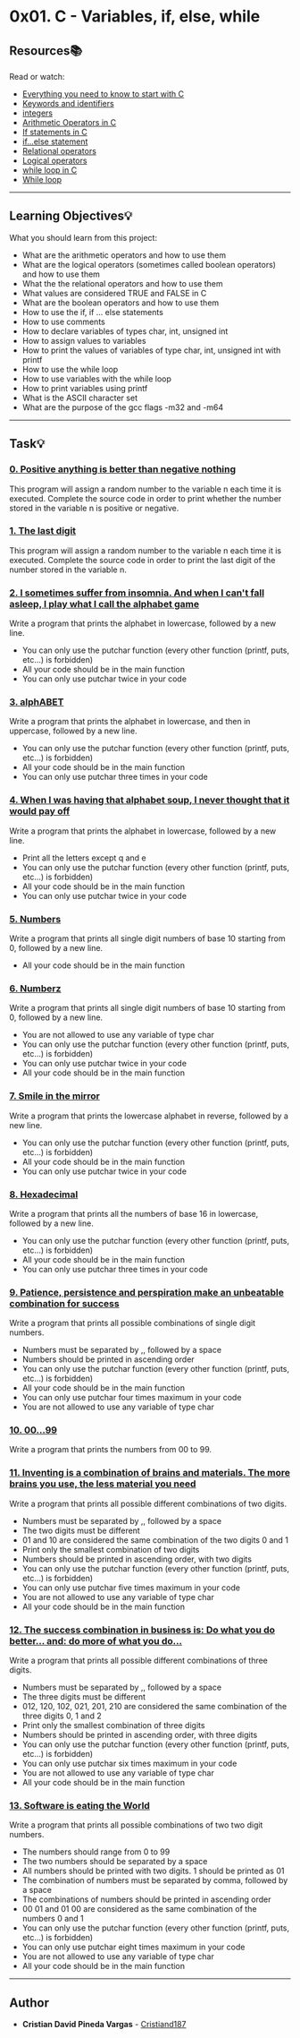 # 0x01. C - Variables, if, else, while

## Resources:books:
Read or watch:
* [Everything you need to know to start with C](https://intranet.hbtn.io/rltoken/lbqOMfcseEq0Y-7al_j1Ag)
* [Keywords and identifiers](https://intranet.hbtn.io/rltoken/ckqC9BrBcMmv-DLmBauaWQ)
* [integers](https://intranet.hbtn.io/rltoken/Oau_6LT7-3IIt5ew_3Ac6g)
* [Arithmetic Operators in C](https://intranet.hbtn.io/rltoken/r4hrHzg2X9JjnKj8sP_SAw)
* [If statements in C](https://intranet.hbtn.io/rltoken/W93uajwXtW3WOxOaeBtF-A)
* [if…else statement](https://intranet.hbtn.io/rltoken/PMD6eKdkj2RmIpagtABihw)
* [Relational operators](https://intranet.hbtn.io/rltoken/dCy4644-X_WJMYxRZwCfFQ)
* [Logical operators](https://intranet.hbtn.io/rltoken/gJzJXQoEdEN1Oxcutp_76Q)
* [while loop in C](https://intranet.hbtn.io/rltoken/Qhq1p5UcR72-VXFJ_iAqWQ)
* [While loop](https://intranet.hbtn.io/rltoken/RY9a1EDxRKNNHhxbJ6Pn_g)

---
## Learning Objectives:bulb:
What you should learn from this project:

* What are the arithmetic operators and how to use them
* What are the logical operators (sometimes called boolean operators) and how to use them
* What the the relational operators and how to use them
* What values are considered TRUE and FALSE in C
* What are the boolean operators and how to use them
* How to use the if, if ... else statements
* How to use comments
* How to declare variables of types char, int, unsigned int
* How to assign values to variables
* How to print the values of variables of type char, int, unsigned int with printf
* How to use the while loop
* How to use variables with the while loop
* How to print variables using printf
* What is the ASCII character set
* What are the purpose of the gcc flags -m32 and -m64

---
## Task:bulb:

### [0. Positive anything is better than negative nothing](./0-positive_or_negative.c)
This program will assign a random number to the variable n each time it is executed. Complete the source code in order to print whether the number stored in the variable n is positive or negative.


### [1. The last digit](./1-last_digit.c)
This program will assign a random number to the variable n each time it is executed. Complete the source code in order to print the last digit of the number stored in the variable n.


### [2. I sometimes suffer from insomnia. And when I can't fall asleep, I play what I call the alphabet game](./2-print_alphabet.c)
Write a program that prints the alphabet in lowercase, followed by a new line.
 * You can only use the putchar function (every other function (printf, puts, etc…) is forbidden)
 * All your code should be in the main function
 * You can only use putchar twice in your code


### [3. alphABET](./3-print_alphabets.c)
Write a program that prints the alphabet in lowercase, and then in uppercase, followed by a new line.
 * You can only use the putchar function (every other function (printf, puts, etc…) is forbidden)
 * All your code should be in the main function
 * You can only use putchar three times in your code


### [4. When I was having that alphabet soup, I never thought that it would pay off](./4-print_alphabt.c)
Write a program that prints the alphabet in lowercase, followed by a new line.
 * Print all the letters except q and e
 * You can only use the putchar function (every other function (printf, puts, etc…) is forbidden)
 * All your code should be in the main function
 * You can only use putchar twice in your code


### [5. Numbers](./5-print_numbers.c)
Write a program that prints all single digit numbers of base 10 starting from 0, followed by a new line.
 * All your code should be in the main function


### [6. Numberz](./6-print_numberz.c)
Write a program that prints all single digit numbers of base 10 starting from 0, followed by a new line.
 * You are not allowed to use any variable of type char
 * You can only use the putchar function (every other function (printf, puts, etc…) is forbidden)
 * You can only use putchar twice in your code
 * All your code should be in the main function


### [7. Smile in the mirror](./7-print_tebahpla.c)
Write a program that prints the lowercase alphabet in reverse, followed by a new line.
 * You can only use the putchar function (every other function (printf, puts, etc…) is forbidden)
 * All your code should be in the main function
 * You can only use putchar twice in your code


### [8. Hexadecimal](./8-print_base16.c)
Write a program that prints all the numbers of base 16 in lowercase, followed by a new line.
 * You can only use the putchar function (every other function (printf, puts, etc…) is forbidden)
 * All your code should be in the main function
 * You can only use putchar three times in your code


### [9. Patience, persistence and perspiration make an unbeatable combination for success](./9-print_comb.c)
Write a program that prints all possible combinations of single
digit numbers.
 * Numbers must be separated by ,, followed by a space
 * Numbers should be printed in ascending order
 * You can only use the putchar function (every other function (printf, puts, etc…) is forbidden)
 * All your code should be in the main function
 * You can only use putchar four times maximum in your code
 * You are not allowed to use any variable of type char


### [10. 00...99](./10-print_comb2.c)
Write a program that prints the numbers from 00 to 99.


### [11. Inventing is a combination of brains and materials. The more brains you use, the less material you need](./100-print_comb3.c)
Write a program that prints all possible different combinations of two digits.
 * Numbers must be separated by ,, followed by a space
 * The two digits must be different
 * 01 and 10 are considered the same combination of the two digits 0 and 1
 * Print only the smallest combination of two digits
 * Numbers should be printed in ascending order, with two digits
 * You can only use the putchar function (every other function (printf, puts, etc…) is forbidden)
 * You can only use putchar five times maximum in your code
 * You are not allowed to use any variable of type char
 * All your code should be in the main function


### [12. The success combination in business is: Do what you do better... and: do more of what you do...](./101-print_comb4.c)
Write a program that prints all possible different combinations of three digits.
 * Numbers must be separated by ,, followed by a space
 * The three digits must be different
 * 012, 120, 102, 021, 201, 210 are considered the same combination of the three digits 0, 1 and 2
 * Print only the smallest combination of three digits
 * Numbers should be printed in ascending order, with three digits
 * You can only use the putchar function (every other function (printf, puts, etc…) is forbidden)
 * You can only use putchar six times maximum in your code
 * You are not allowed to use any variable of type char
 * All your code should be in the main function


### [13. Software is eating the World](./102-print_comb5.c)
Write a program that prints all possible combinations of two two
digit numbers.
 * The numbers should range from 0 to 99
 * The two numbers should be separated by a space
 * All numbers should be printed with two digits. 1 should be printed as 01
 * The combination of numbers must be separated by comma, followed by a space
 * The combinations of numbers should be printed in ascending order
 * 00 01 and 01 00 are considered as the same combination of the numbers 0 and 1
 * You can only use the putchar function (every other function (printf, puts, etc…) is forbidden)
 * You can only use putchar eight times maximum in your code
 * You are not allowed to use any variable of type char
 * All your code should be in the main function

---

## Author
* **Cristian David Pineda Vargas** - [Cristiand187](https://github.com/Cristiand187)
